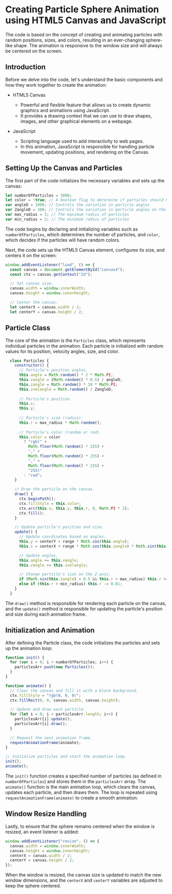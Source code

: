 # Creating Particle Sphere Animation using HTML5 Canvas and JavaScript

The code is based on the concept of creating and animating particles with random positions, sizes, and colors, resulting in an ever-changing sphere-like shape. The animation is responsive to the window size and will always be centered on the screen.

## Introduction
Before we delve into the code, let's understand the basic components and how they work together to create the animation:

- HTML5 Canvas
	- Powerful and flexible feature that allows us to create dynamic graphics and animations using JavaScript. 
	- It provides a drawing context that we can use to draw shapes, images, and other graphical elements on a webpage.

- JavaScript 
	- Scripting language used to add interactivity to web pages. 
	- In this animation, JavaScript is responsible for handling particle movement, updating positions, and rendering on the Canvas.

## Setting Up the Canvas and Particles
The first part of the code initializes the necessary variables and sets up the canvas:

```javascript
let numberOfParticles = 3000;
let color = !true; // A boolean flag to determine if particles should have random colors or not
var angleD = 1000; // Controls the variation in particle angles
var ZangleD = 300; // Controls the variation in particle angles on the Z-axis
var max_radius = 3; // The maximum radius of particles
var min_radius = 2; // The minimum radius of particles
```

The code begins by declaring and initializing variables such as `numberOfParticles`, which determines the number of particles, and `color`, which decides if the particles will have random colors.

Next, the code sets up the HTML5 Canvas element, configures its size, and centers it on the screen:

```javascript
window.addEventListener("load", () => {
  const canvas = document.getElementById("canvas4");
  const ctx = canvas.getContext("2d");

  // Set canvas size.
  canvas.width = window.innerWidth;
  canvas.height = window.innerHeight;

  // Center the canvas.
  let centerX = canvas.width / 2;
  let centerY = canvas.height / 2;
```

## Particle Class
The core of the animation is the `Particles` class, which represents individual particles in the animation. Each particle is initialized with random values for its position, velocity angles, size, and color.

```javascript
  class Particles {
    constructor() {
      // Particle's position angles.
      this.angle = Math.random() * 2 * Math.PI;
      this.vangle = (Math.random() * 0.5) / angleD;
      this.zangle = Math.random() * 10 * Math.PI;
      this.zvelangle = Math.random() / ZangleD;
      
      // Particle's position.
      this.x;
      this.y;
      
      // Particle's size (radius).
      this.r = max_radius * Math.random();
      
      // Particle's color (random or red).
      this.color = color
        ? "rgb(" +
          Math.floor(Math.random() * 255) +
          "," +
          Math.floor(Math.random() * 255) +
          "," +
          Math.floor(Math.random() * 255) +
          "255)"
        : "red";
    }

    // Draw the particle on the canvas.
    draw() {
      ctx.beginPath();
      ctx.fillStyle = this.color;
      ctx.arc(this.x, this.y, this.r, 0, Math.PI * 2);
      ctx.fill();
    }

    // Update particle's position and size.
    update() {
      // Update coordinates based on angles.
      this.y = centerY + range * Math.cos(this.angle);
      this.x = centerX + range * Math.cos(this.zangle) * Math.sin(this.angle);

      // Update angles.
      this.angle += this.vangle;
      this.zangle += this.zvelangle;

      // Change particle's size on the Z-axis.
      if (Math.sin(this.zangle) > 0.5 && this.r < max_radius) this.r += 0.01;
      else if (this.r > min_radius) this.r -= 0.01;
    }
  }
```

The `draw()` method is responsible for rendering each particle on the canvas, and the `update()` method is responsible for updating the particle's position and size during each animation frame.

## Initialization and Animation
After defining the Particle class, the code initializes the particles and sets up the animation loop:

```javascript
function init() {
  for (var i = 0; i < numberOfParticles; i++) {
    particlesArr.push(new Particles());
  }
}

function animate() {
  // Clear the canvas and fill it with a black background.
  ctx.fillStyle = "rgb(0, 0, 0)";
  ctx.fillRect(0, 0, canvas.width, canvas.height);

  // Update and draw each particle.
  for (let i = 0; i < particlesArr.length; i++) {
    particlesArr[i].update();
    particlesArr[i].draw();
  }

  // Request the next animation frame.
  requestAnimationFrame(animate);
}

// Initialize particles and start the animation loop.
init();
animate();
```

The `init()` function creates a specified number of particles (as defined in `numberOfParticles`) and stores them in the `particlesArr` array. The `animate()` function is the main animation loop, which clears the canvas, updates each particle, and then draws them. The loop is repeated using `requestAnimationFrame(animate)` to create a smooth animation.

## Window Resize Handling
Lastly, to ensure that the sphere remains centered when the window is resized, an event listener is added:

```javascript
window.addEventListener("resize", () => {
  canvas.width = window.innerWidth;
  canvas.height = window.innerHeight;
  centerX = canvas.width / 2;
  centerY = canvas.height / 2;
});
```

When the window is resized, the canvas size is updated to match the new window dimensions, and the `centerX` and `centerY` variables are adjusted to keep the sphere centered.
